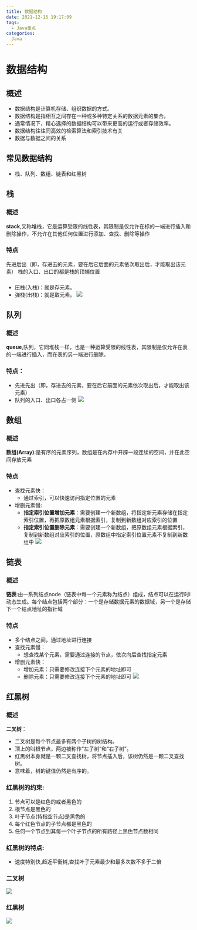 ```yaml
---
title: 数据结构
date: 2021-12-16 19:17:09
tags:
  - Java重点
categories:
  Java
---
```

# 数据结构

## 概述
  - 数据结构是计算机存储、组织数据的方式。
  - 数据结构是指相互之间存在一种或多种特定关系的数据元素的集合。
  - 通常情况下，精心选择的数据结构可以带来更高的运行或者存储效率。
  - 数据结构往往同高效的检索算法和索引技术有关
  - 数据与数据之间的关系
  
## 常见数据结构
  - 栈、队列、数组、链表和红黑树

## 栈

### 概述
  **stack**,又称堆栈，它是运算受限的线性表，其限制是仅允许在标的一端进行插入和删除操作，不允许在其他任何位置进行添加、查找、删除等操作

### 特点
  先进后出（即，存进去的元素，要在后它后面的元素依次取出后，才能取出该元素）
  栈的入口、出口的都是栈的顶端位置
### 
- 压栈(入栈)：就是存元素。
- 弹栈(出栈)：就是取元素。
 ![](栈.png)
 
## 队列

### 概述
**queue**,队列，它同堆栈一样，也是一种运算受限的线性表，其限制是仅允许在表的一端进行插入，而在表的另一端进行删除。

### 特点：

* 先进先出（即，存进去的元素，要在后它前面的元素依次取出后，才能取出该元素）
* 队列的入口、出口各占一侧
 ![](队列.png)

## 数组

### 概述
**数组(Array)**:是有序的元素序列，数组是在内存中开辟一段连续的空间，并在此空间存放元素

### 特点
- 查找元素快：
    - 通过索引，可以快速访问指定位置的元素
- 增删元素慢:
    - **指定索引位置增加元素**：需要创建一个新数组，将指定新元素存储在指定索引位置，再把原数组元素根据索引，复制到新数组对应索引的位置
    - **指定索引位置删除元素**：需要创建一个新数组，把原数组元素根据索引，复制到新数组对应索引的位置，原数组中指定索引位置元素不复制到新数组中
    ![](数组.png)

## 链表

### 概述
**链表**:由一系列结点node（链表中每一个元素称为结点）组成，结点可以在运行时i动态生成。每个结点包括两个部分：一个是存储数据元素的数据域，另一个是存储下一个结点地址的指针域

### 特点
- 多个结点之间，通过地址进行连接
- 查找元素慢：
    - 想查找某个元素，需要通过连接的节点，依次向后查找指定元素
- 增删元素快：
    - 增加元素：只需要修改连接下个元素的地址即可
    - 删除元素：只需要修改连接下个元素的地址即可
  ![](链表.png)

## 红黑树
 
### 概述

**二叉树**：
- 二叉树是每个节点最多有两个子树的树结构。
- 顶上的叫根节点，两边被称作“左子树”和“右子树”。
- 红黑树本身就是一颗二叉查找树，将节点插入后，该树仍然是一颗二叉查找树。
- 意味着，树的键值仍然是有序的。

### 红黑树的约束:
  1. 节点可以是红色的或者黑色的
  2. 根节点是黑色的
  3. 叶子节点(特指空节点)是黑色的
  4. 每个红色节点的子节点都是黑色的
  5. 任何一个节点到其每一个叶子节点的所有路径上黑色节点数相同
  
### 红黑树的特点:
  - 速度特别快,趋近平衡树,查找叶子元素最少和最多次数不多于二倍

### 二叉树
 ![](二叉树.png)

### 红黑树
 ![](红黑树.png)